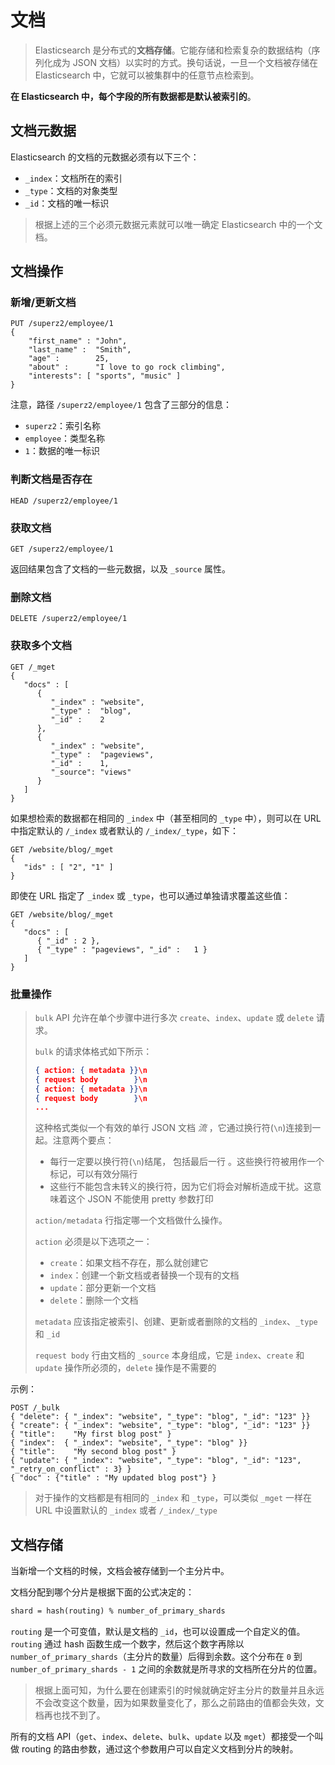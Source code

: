 # 文档

> Elasticsearch 是分布式的**文档存储**。它能存储和检索复杂的数据结构（序列化成为 JSON 文档）以实时的方式。换句话说，一旦一个文档被存储在 Elasticsearch 中，它就可以被集群中的任意节点检索到。

**在 Elasticsearch 中，每个字段的所有数据都是默认被索引的**。

## 文档元数据

Elasticsearch 的文档的元数据必须有以下三个：

- `_index`：文档所在的索引
- `_type`：文档的对象类型
- `_id`：文档的唯一标识

> 根据上述的三个必须元数据元素就可以唯一确定 Elasticsearch 中的一个文档。

## 文档操作

### 新增/更新文档

```http
PUT /superz2/employee/1
{
    "first_name" : "John",
    "last_name" :  "Smith",
    "age" :        25,
    "about" :      "I love to go rock climbing",
    "interests": [ "sports", "music" ]
}
```

注意，路径 `/superz2/employee/1` 包含了三部分的信息：

- `superz2`：索引名称
- `employee`：类型名称
- `1`：数据的唯一标识

### 判断文档是否存在

```http
HEAD /superz2/employee/1
```

### 获取文档

```http
GET /superz2/employee/1
```

返回结果包含了文档的一些元数据，以及 `_source` 属性。

### 删除文档

```http
DELETE /superz2/employee/1
```

### 获取多个文档

```http
GET /_mget
{
   "docs" : [
      {
         "_index" : "website",
         "_type" :  "blog",
         "_id" :    2
      },
      {
         "_index" : "website",
         "_type" :  "pageviews",
         "_id" :    1,
         "_source": "views"
      }
   ]
}
```

如果想检索的数据都在相同的 `_index` 中（甚至相同的 `_type` 中），则可以在 URL 中指定默认的 `/_index` 或者默认的 `/_index/_type`，如下：

```http
GET /website/blog/_mget
{
   "ids" : [ "2", "1" ]
}
```

即使在 URL 指定了 `_index` 或 `_type`，也可以通过单独请求覆盖这些值：

```http
GET /website/blog/_mget
{
   "docs" : [
      { "_id" : 2 },
      { "_type" : "pageviews", "_id" :   1 }
   ]
}
```

### 批量操作

> `bulk` API 允许在单个步骤中进行多次 `create`、`index`、`update` 或 `delete` 请求。
>
> `bulk` 的请求体格式如下所示：
>
> ```json
> { action: { metadata }}\n
> { request body        }\n
> { action: { metadata }}\n
> { request body        }\n
> ...
> ```
>
> 这种格式类似一个有效的单行 JSON 文档 *流* ，它通过换行符(`\n`)连接到一起。注意两个要点：
>
> - 每行一定要以换行符(`\n`)结尾， 包括最后一行 。这些换行符被用作一个标记，可以有效分隔行
> - 这些行不能包含未转义的换行符，因为它们将会对解析造成干扰。这意味着这个 JSON 不能使用 pretty 参数打印
>
> `action/metadata` 行指定哪一个文档做什么操作。
>
> `action` 必须是以下选项之一：
>
> - `create`：如果文档不存在，那么就创建它
> - `index`：创建一个新文档或者替换一个现有的文档
> - `update`：部分更新一个文档
> - `delete`：删除一个文档
>
> `metadata` 应该指定被索引、创建、更新或者删除的文档的 `_index`、`_type` 和 `_id`
>
> `request body` 行由文档的 `_source` 本身组成，它是 `index`、`create` 和 `update` 操作所必须的，`delete` 操作是不需要的

示例：

```http
POST /_bulk
{ "delete": { "_index": "website", "_type": "blog", "_id": "123" }} 
{ "create": { "_index": "website", "_type": "blog", "_id": "123" }}
{ "title":    "My first blog post" }
{ "index":  { "_index": "website", "_type": "blog" }}
{ "title":    "My second blog post" }
{ "update": { "_index": "website", "_type": "blog", "_id": "123", "_retry_on_conflict" : 3} }
{ "doc" : {"title" : "My updated blog post"} }
```

> 对于操作的文档都是有相同的 `_index` 和 `_type`，可以类似 `_mget` 一样在 URL 中设置默认的 `_index` 或者 `/_index/_type`

## 文档存储

当新增一个文档的时候，文档会被存储到一个主分片中。

文档分配到哪个分片是根据下面的公式决定的：

```txt
shard = hash(routing) % number_of_primary_shards
```

`routing`  是一个可变值，默认是文档的 `_id`，也可以设置成一个自定义的值。`routing` 通过 hash 函数生成一个数字，然后这个数字再除以 `number_of_primary_shards`（主分片的数量）后得到余数。这个分布在 `0` 到 `number_of_primary_shards - 1` 之间的余数就是所寻求的文档所在分片的位置。

> 根据上面可知，为什么要在创建索引的时候就确定好主分片的数量并且永远不会改变这个数量，因为如果数量变化了，那么之前路由的值都会失效，文档再也找不到了。

所有的文档 API（`get`、`index`、`delete`、`bulk`、`update` 以及 `mget`）都接受一个叫做 routing 的路由参数，通过这个参数用户可以自定义文档到分片的映射。

